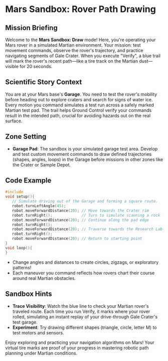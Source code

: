 # Mars Sandbox: Rover Path Drawing

## Mission Briefing

Welcome to the **Mars Sandbox: Draw** mode! Here, you're operating your Mars rover in a simulated Martian environment. Your mission: test movement commands, observe the rover's trajectory, and practice navigating segments of Gale Crater. When you execute "Verify", a blue trail will mark the rover's recent path—like a tire track on the Martian dust—visible for 20 seconds.

## Scientific Story Context

You are at your Mars base's **Garage**. You need to test the rover's mobility before heading out to explore craters and search for signs of water ice. Every motion you command simulates a test run across a safely marked Martian test pad. The trail helps Ground Control verify your commands result in the intended path, crucial for avoiding hazards out on the real surface.

## Zone Setting

- **Garage Pad**: The sandbox is your simulated garage test area. Develop and test custom movement commands to draw defined trajectories (shapes, angles, loops) in the Garage before missions in other zones like the Crater or Sample Depot.

## Code Example

```cpp
#include 
void setup(){
   // Simulate driving out of the Garage and forming a square route.
   robot.turnLeftAngle(45);
   robot.moveForwardDistance(20); // Move towards the Crater rim
   robot.turnRight();             // Turn to simulate scanning a rock
   robot.moveForwardDistance(20); // Continue along the pad edge
   robot.turnRight();
   robot.moveForwardDistance(20); // Traverse towards the Research Lab
   robot.turnRight();
   robot.moveForwardDistance(20); // Return to starting point
}
void loop(){
}
```

- Change angles and distances to create circles, zigzags, or exploratory patterns!
- Each maneuver you command reflects how rovers chart their course around real Martian obstacles.

## Sandbox Hints

- **Trace Visibility**: Watch the blue line to check your Martian rover's traveled route. Each time you run Verify, it marks where your rover rolled, simulating an instant replay of your drive-through Gale Crater's test garage.
- **Experiment**: Try drawing different shapes (triangle, circle, letter M) to test motors and sensors.

Enjoy exploring and practicing your navigation algorithms on Mars! Your virtual tire marks are proof of your progress in mastering robotic path planning under Martian conditions.